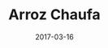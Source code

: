 ---
layout: recipe
title:  "Arroz Chaufa"
image: arroz-chaufa.jpg
imagecredit: https://www.thespruce.com/arroz-chaufa-chinese-peruvian-fried-rice-3029276
date: 2017-03-16
authorName: Marian Blazes
authorURL: https://www.thespruce.com/marian-blazes-3028759
sourceName: the spruce
sourceURL: https://www.thespruce.com/arroz-chaufa-chinese-peruvian-fried-rice-3029276
category: entree
cuisine: Peruvian
tags:
  - mission
  - rice
yield: 6-8
prepTime: 10
cookTime: 10
ingredients:
- 4 tablespoons vegetable oil (or sesame oil)
- 2 eggs
- 1 bunch of scallions
- 1 tablespoon chopped ginger
- 1 red pepper, diced
- 1 cup cooked chicken or pork, shredded, or 3 hot dogs, sliced thinly
- 4 cups cooked rice
- 3 tablespoons soy sauce

directions:
- Whisk the eggs together with a pinch of salt and some ground pepper. Heat 2 tablespoons of oil in a wok or large frying pan.
- Pour the eggs into the hot oil and fry 1 -2 minutes. Turn egg pancake over and finish cooking. When cooked through, remove eggs to a plate, coarsely chop, and reserve.
- Add the remaining oil to the wok, and add the white parts of the scallion, the ginger, and the red pepper. Sauté for 2 to 3 minutes.
- Add the meat and sauté for a couple of minutes more, until heated through.
- Add the rice, green parts of the scallion, and the soy sauce, and cook, stirring, until well heated.
- Stir in chopped cooked eggs, and serve.

---